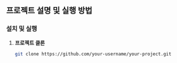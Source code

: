 ## 프로젝트 설명 및 실행 방법

### 설치 및 실행

1. **프로젝트 클론**

   ```bash
   git clone https://github.com/your-username/your-project.git
   
